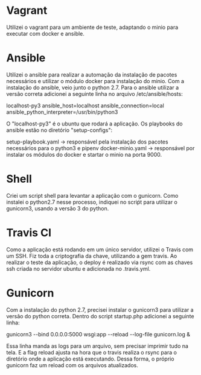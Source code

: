 # Vagrant
Utilizei o vagrant para um ambiente de teste, adaptando o minio para executar com docker e ansible.

# Ansible
Utilizei o ansible para realizar a automação da instalação de pacotes necessários e utilizar o módulo docker para instalação do minio.
Com a instalação do ansible, veio junto o python 2.7. 
Para o ansible utilizar a versão correta adicionei a seguinte linha no arquivo /etc/ansible/hosts:

localhost-py3 ansible_host=localhost ansible_connection=local ansible_python_interpreter=/usr/bin/python3

O "localhost-py3" é o ubuntu que rodará a aplicação.
Os playbooks do ansible estão no diretório "setup-configs":

setup-playbook.yaml -> responsável pela instalação dos pacotes necessários para o python3 e pipenv
docker-minio.yaml -> responsável por instalar os módulos do docker e startar o minio na porta 9000.

# Shell
Criei um script shell para levantar a aplicação com o gunicorn.
Como instalei o python2.7 nesse processo, indiquei no scriṕt para utilizar o gunicorn3, usando a versão 3 do python.

# Travis CI
Como a aplicação está rodando em um único servidor, utilizei o Travis com um SSH.
Fiz toda a criptografia da chave, utilizando a gem travis. Ao realizar o teste da aplicação, o deploy é realizado via rsync com as chaves
ssh criada no servidor ubuntu e adicionada no .travis.yml.

# Gunicorn
Com a instalação do python 2.7, precisei instalar o gunicorn3 para utilizar a versão do python correta.
Dentro do script startup.php adicionei a seguinte linha: 

gunicorn3 --bind 0.0.0.0:5000 wsgi:app --reload --log-file gunicorn.log &

Essa linha manda as logs para um arquivo, sem precisar imprimir tudo na tela. E a flag reload ajusta na hora que o travis realiza o rsync
para o diretório onde a aplicação está executando. Dessa forma, o próprio gunicorn faz um reload com os arquivos atualizados.
